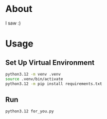 # About
I saw :)  

# Usage
## Set Up Virtual Environment
```bash
python3.12 -m venv .venv
source .venv/bin/activate
python3.12 -m pip install requirements.txt
```

## Run
```bash
python3.12 for_you.py
```
